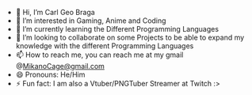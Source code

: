 - 👋 Hi, I’m Carl Geo Braga
- 👀 I’m interested in Gaming, Anime and Coding
- 🌱 I’m currently learning the Different Programming Languages
- 💞️ I’m looking to collaborate on some Projects to be able to expand my knowledge with the different Programming Languages
- 📫 How to reach me, you can reach me at my gmail @MikanoCage@gmail.com
- 😄 Pronouns: He/Him
- ⚡ Fun fact: I am also a Vtuber/PNGTuber Streamer at Twitch :>

<!---
BragaCarl/BragaCarl is a ✨ special ✨ repository because its `README.md` (this file) appears on your GitHub profile.
You can click the Preview link to take a look at your changes.
--->
